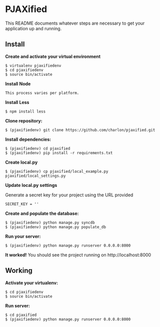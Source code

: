 PJAXified
===========

This README documents whatever steps are necessary to get your application up and running.

## Install ##

**Create and activate your virtual environment**
    
    $ virtualenv pjaxifiedenv
    $ cd pjaxifiedenv
    $ source bin/activate

**Install Node**

    This process varies per platform.

**Install Less**

    $ npm install less

**Clone repository:**
    
    $ (pjaxifiedenv) git clone https://github.com/charlon/pjaxified.git

**Install dependencies:**

    $ (pjaxifiedenv) cd pjaxified
    $ (pjaxifiedenv) pip install -r requirements.txt

**Create local.py**
    
    $ (pjaxifiedenv) cp pjaxified/local_example.py pjaxified/local_settings.py

**Update local.py settings**

Generate a secret key for your project using the URL provided

    SECRET_KEY = ''

**Create and populate the database:**
    
    $ (pjaxifiedenv) python manage.py syncdb
    $ (pjaxifiedenv) python manage.py populate_db
    
**Run your server:**
    
    $ (pjaxifiedenv) python manage.py runserver 0.0.0.0:8000
    
    
**It worked!** You should see the project running on http://localhost:8000


## Working ##

**Activate your virtualenv:**
    
    $ cd pjaxifiedenv
    $ source bin/activate
    
**Run server:**
    
    $ cd pjaxified
    $ (pjaxifiedenv) python manage.py runserver 0.0.0.0:8000

